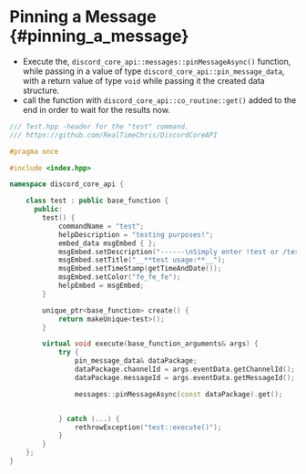 Pinning a Message {#pinning_a_message}
============
- Execute the, `discord_core_api::messages::pinMessageAsync()` function, while passing in a value of type `discord_core_api::pin_message_data`, with a return value of type `void` while passing it the created data structure.
- call the function with `discord_core_api::co_routine::get()` added to the end in order to wait for the results now.

```cpp
/// Test.hpp -header for the "test" command.
/// https://github.com/RealTimeChris/DiscordCoreAPI

#pragma once

#include <index.hpp>

namespace discord_core_api {

	class test : public base_function {
	  public:
		test() {
			commandName = "test";
			helpDescription = "testing purposes!";
			embed_data msgEmbed { };
			msgEmbed.setDescription("------\nSimply enter !test or /test!\n------");
			msgEmbed.setTitle("__**test usage:**__");
			msgEmbed.setTimeStamp(getTimeAndDate());
			msgEmbed.setColor("fe_fe_fe");
			helpEmbed = msgEmbed;
		}

		unique_ptr<base_function> create() {
			return makeUnique<test>();
		}

		virtual void execute(base_function_arguments& args) {
			try {
				pin_message_data& dataPackage;
				dataPackage.channelId = args.eventData.getChannelId();
				dataPackage.messageId = args.eventData.getMessageId();

				messages::pinMessageAsync(const dataPackage).get();


			} catch (...) {
				rethrowException("test::execute()");
			}
		}
	};
}
```
